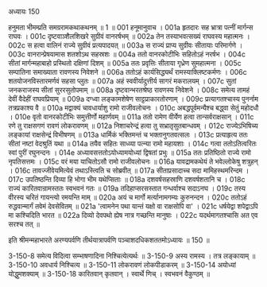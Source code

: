 अध्यायः 150

हनुमता भीमम्प्रति समग्ररामकथाकथनम् ॥ 1 ॥
001 हनूमानुवाच ।
001a हृतदारः सह भ्रात्रा पत्नीं मार्गन्स राघवः ।
001c दृष्टवाञ्शैलशिखरे सुग्रीवं वानरर्षभम् ॥
002a तेन तस्याभवत्सख्यं राघवस्य महात्मनः ।
002c स हत्वा वालिनं राज्ये सुग्रीवं प्रत्यपादयत् ॥
003a स राज्यं प्राप्य सुग्रीवः सीतायाः परिमार्गणे ।
003c वानरान्प्रेषयामास शतशोऽथ सहस्रशः ॥
004a ततो वानरकोटीभिः सहितोऽहं नरर्षभ ।
004c सीतां मार्गन्महाबाहो प्रस्थितो दक्षिणां दिशम् ॥
005a ततः प्रवृत्तिः सीताया गृध्रेण सुमहात्मना ।
005c सम्पातिना समाख्याता रावणस्य निवेशने ॥
006a ततोऽहं कार्यसिद्ध्यर्थं रामस्याक्लिष्टकर्मणः ।
006c शतयोजनविस्तारमर्णवं सहसा प्लुतः ॥
007a अहं स्ववीर्यादुत्तीर्य सागरं मकरालयम् ।
007c सुतां जनकराजस्य सीतां सुररसुतोपमाम् ॥
008a दृष्टवान्भरतश्रेष्ठ रावणस्य निवेशने ।
008c समेत्य तामहं देवीं वैदेहीं राघवप्रियाम् ॥
009a दग्ध्वा लङ्कामशेषेण साट्टप्राकारतोरणाम् ।
009c प्रत्यागतश्चास्य पुनर्नाम तत्रप्रकाश्य वै ॥
010a मद्वाक्यं चावधार्याशु रामो राजीवलोचनः ।
010c अबद्धपूर्वमन्यैश्च बद्ध्वा सेतुं महोदधौ ।
010e वृतो वानरकोटीभिः समुत्तीर्णो महार्णवम् ॥
011a ततो रामेण वीर्येण हत्वा तान्सर्वराक्षसान् ।
011c रणे तु राक्षसगणं रावणं लोकरावणम् ॥
012a निशाचरेन्द्रं हत्वा तु सभ्रातृसुतबान्धवम् ।
012c राज्येऽभिषिच्य लङ्कायां राक्षसेन्द्रं विभीषणम् ॥
013a धार्मिकं भक्तिमन्तं च भक्तानुगतवत्सलः ।
013c प्रत्याहृत्य ततः सीतां नष्टां वेदश्रुतिं यथा ॥
014a तयैव सहितः साध्व्या पत्न्या रामो महायशाः ।
014c गत्वा ततोऽतित्वरितः स्वां पुरीं रघुनन्दनः ।
014e अध्यावसत्ततोऽयोध्यामयोध्यां द्विषतां प्रभुः ॥
015a ततः प्रतिष्ठितो राज्ये रामो नृपतिसत्तमः ।
015c वरं मया याचितोऽसौ रामो राजीवलोचनः ॥
016a यावद्रामकथेयं ते भवेल्लोकेषु शत्रुहन् ।
016c तावज्जीवेयमित्येवं तथाऽस्त्विति च सोब्रवीत् ॥
017a सीताप्रसादाच्च सदा मामिहस्थमरिन्दम ।
017c उपतिष्ठन्ति दिव्या हि भोगा भीम यथेप्सिताः ॥
018a दशवर्षसहस्राणि दशवर्षशतानि च ।
018c राज्यं कारितवान्रामस्ततः स्वभवनं गतः ॥
019a तदिहाप्सरसस्तात गन्धर्वाश्च सदाऽनघ ।
019c तस्य वीरस्य चरितं गायन्त्यो रमयन्ति माम् ॥
020a अयं च मार्गो मर्त्यानामगम्यः कुरुनन्दन ।
020c ततोऽहं रुद्धवान्मार्गं तवेमं देवसेवितम् ॥
021a \'त्वामनेन पथा यान्तं यक्षो वा राक्षसोपि वा\' ।
021c धर्षयेद्वा शपेद्वाऽपि मा कश्चिदिति भारत ॥
022a दिव्यो देवपथो ह्येष नात्र गच्छन्ति मानुषाः ।
022c यदर्थमागतश्चासि अत एव सरश्च तत् ॥

इति श्रीमन्महाभारते अरण्यपर्वणि तीर्थयात्रापर्वणि पञ्चाशदधिकशततमोऽध्यायः ॥ 150 ॥

3-150-8 समेत्य विदित्वा सम्भाषणादिना निश्चित्येत्यर्थः ॥ 3-150-9 अस्य रामस्य । तत्र लङ्कायाम् ॥ 3-150-10 अवधार्य निश्चित्य ॥ 3-150-11 लोकरावणं लोकपीडाकरम् ॥ 3-150-14 अयोध्यां योद्धुमशक्याम् ॥ 3-150-18 कारितवान् कृतवान् । स्वार्थे णिच् । स्वभवनं वैकुण्ठम् ॥